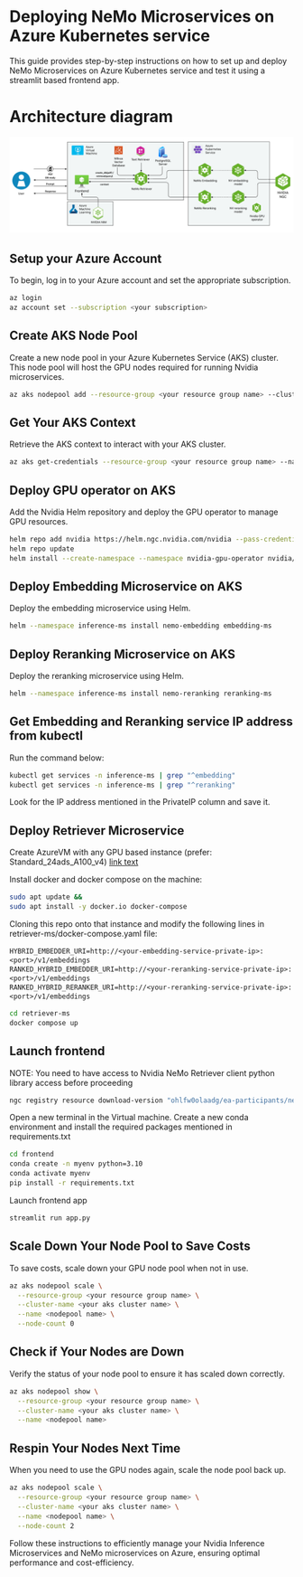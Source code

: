 # Deploying NeMo Microservices on Azure Kubernetes service

This guide provides step-by-step instructions on how to set up and deploy NeMo Microservices on Azure Kubernetes service 
and test it using a streamlit based frontend app.

# Architecture diagram
![NIM on AzureML is optional. You can replace with other LLM endpoints in frontend/config.json](images/nemo_retriever_aks.png)

## Setup your Azure Account
To begin, log in to your Azure account and set the appropriate subscription.

```bash
az login
az account set --subscription <your subscription>
```

## Create AKS Node Pool
Create a new node pool in your Azure Kubernetes Service (AKS) cluster. This node pool will host the GPU nodes required for running Nvidia microservices.

```bash
az aks nodepool add --resource-group <your resource group name> --cluster-name <your aks cluster name> --name <nodepool name> --node-count 2 --skip-gpu-driver-install --node-vm-size Standard_NC48ads_A100_v4 --node-osdisk-size 256 --max-pods 110
```

## Get Your AKS Context
Retrieve the AKS context to interact with your AKS cluster.

```bash
az aks get-credentials --resource-group <your resource group name> --name <your aks name>
```

## Deploy GPU operator on AKS
Add the Nvidia Helm repository and deploy the GPU operator to manage GPU resources.

```bash
helm repo add nvidia https://helm.ngc.nvidia.com/nvidia --pass-credentials
helm repo update
helm install --create-namespace --namespace nvidia-gpu-operator nvidia/gpu-operator --wait --generate-name
```

## Deploy Embedding Microservice on AKS
Deploy the embedding microservice using Helm.

```bash
helm --namespace inference-ms install nemo-embedding embedding-ms
```

## Deploy Reranking Microservice on AKS
Deploy the reranking microservice using Helm.

```bash
helm --namespace inference-ms install nemo-reranking reranking-ms
```

## Get Embedding and Reranking service IP address from kubectl

Run the command below:
```bash
kubectl get services -n inference-ms | grep "^embedding"
kubectl get services -n inference-ms | grep "^reranking"
```
Look for the IP address mentioned in the PrivateIP column and save it.

## Deploy Retriever Microservice

Create AzureVM with any GPU based instance (prefer: Standard_24ads_A100_v4) [link text](https://learn.microsoft.com/en-us/azure/virtual-machines/linux/quick-create-portal?tabs=ubuntu)

Install docker and docker compose on the machine:
```bash
sudo apt update && 
sudo apt install -y docker.io docker-compose
```

Cloning this repo onto that instance and modify the following lines in retriever-ms/docker-compose.yaml file:

```
HYBRID_EMBEDDER_URI=http://<your-embedding-service-private-ip>:<port>/v1/embeddings
RANKED_HYBRID_EMBEDDER_URI=http://<your-reranking-service-private-ip>:<port>/v1/embeddings
RANKED_HYBRID_RERANKER_URI=http://<your-reranking-service-private-ip>:<port>/v1/embeddings
```

```bash
cd retriever-ms
docker compose up
```

## Launch frontend

NOTE: You need to have access to Nvidia NeMo Retriever client python library access before proceeding

```bash
ngc registry resource download-version "ohlfw0olaadg/ea-participants/nemo-retriever-python-client:0.1.6"
```

Open a new terminal in the Virtual machine. Create a new conda environment and install the required packages mentioned in 
requirements.txt

```bash
cd frontend
conda create -n myenv python=3.10
conda activate myenv
pip install -r requirements.txt
```

Launch frontend app

```bash
streamlit run app.py
```

## Scale Down Your Node Pool to Save Costs
To save costs, scale down your GPU node pool when not in use.

```bash
az aks nodepool scale \
  --resource-group <your resource group name> \
  --cluster-name <your aks cluster name> \
  --name <nodepool name> \
  --node-count 0
```

## Check if Your Nodes are Down
Verify the status of your node pool to ensure it has scaled down correctly.

```bash
az aks nodepool show \
  --resource-group <your resource group name> \
  --cluster-name <your aks cluster name> \
  --name <nodepool name>
```

## Respin Your Nodes Next Time
When you need to use the GPU nodes again, scale the node pool back up.

```bash
az aks nodepool scale \
  --resource-group <your resource group name> \
  --cluster-name <your aks cluster name> \
  --name <nodepool name> \
  --node-count 2
```

Follow these instructions to efficiently manage your Nvidia Inference Microservices and NeMo microservices on Azure, ensuring optimal performance and cost-efficiency.
```

